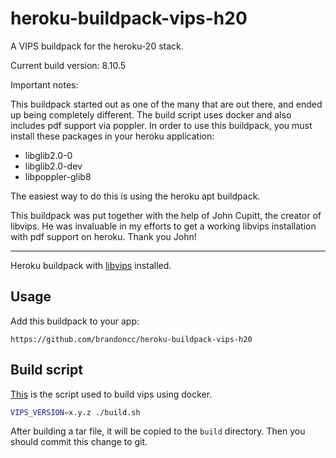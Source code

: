 heroku-buildpack-vips-h20
=====================

A VIPS buildpack for the heroku-20 stack.

Current build version: 8.10.5

Important notes:

This buildpack started out as one of the many that are out there, and ended up
being completely different. The build script uses docker and also includes pdf
support via poppler. In order to use this buildpack, you must install these packages in your heroku application:

- libglib2.0-0
- libglib2.0-dev
- libpoppler-glib8

The easiest way to do this is using the heroku apt buildpack.

This buildpack was put together with the help of John Cupitt, the creator of
libvips. He was invaluable in my efforts to get a working libvips installation
with pdf support on heroku. Thank you John!

---

Heroku buildpack with [libvips](https://github.com/jcupitt/libvips) installed.


## Usage

Add this buildpack to your app:

```
https://github.com/brandoncc/heroku-buildpack-vips-h20
```

## Build script

[This](./build.sh) is the script used to build vips using docker.

```sh
VIPS_VERSION=x.y.z ./build.sh
```

After building a tar file, it will be copied to the `build` directory. Then you should commit this change to git.
